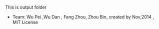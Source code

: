 This is output folder
- Team:  Wu Pei ,Wu Dan , Fang Zhou, Zhou Bin, created by Nov,2014 , MIT License
